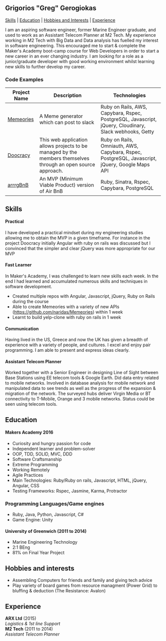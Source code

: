 ## Grigorios "Greg" Gerogiokas

[Skills](#Skills) | [Education](#Education) | [Hobbies and Interests](#Hobbies) | [Experience](#Experience)


I am an aspiring software engineer, former Marine Engineer graduate, and used to work as an Assistant Telecom Planner at M2 Tech. My experience working in M2 Tech with Big Data and Data analysis has fuelled my interest in software engineering.  This encouraged me to start & complete the Maker's Academy boot-camp course for Web Developers in order to start a new career in an ever changing industry. I am looking for a role as a junior/graduate developer with good working environment whilst learning new skills to further develop my career.

### Code Examples

| Project Name        | Description         | Technologies        |
|-------------------------|-------------------------|-------------------------|
| [Memeories](https://github.com/naridas/Memeories)| A Meme generator which can post to slack | Ruby on Rails, AWS, Capybara, Rspec, PostgreSQL, Javascript, jQuery, Cloudinary, Slack webhooks, Getty  |
| [Doocracy](https://github.com/naridas/doocracy) | This web application allows projects to be managed by the members themselves through an open source approach.                                                        | Ruby on Rails, Omniauth, AWS, Capybara, Rspec, PostgreSQL, Javascript, jQuery, Google Maps API                    |
| [arrrgBnB](https://github.com/naridas/arrrgbnb)               | An MVP (Minimum Viable Product) version of Air BnB                                                         | Ruby, Sinatra, Rspec, Capybara, PostgreSQL               |

## <a name="skills">Skills</a>

#### Practical

I have developed a practical mindset during my engineering studies allowing me to obtain the MVP in a given timeframe. For instance in the project Doocracy initially Angular with ruby on rails was discussed but I convinced that the simpler and clear jQuery was more appropriate for our MVP

#### Fast Learner

In Maker's Academy, I was challenged to learn new skills each week.  In the end I had learned and accumulated numerous skills and techniques in software development.

- Created multiple repos with Angular, Javascript, jQuery, Ruby on Rails during the course
- Able to create Memeories with a variety of new APIs (https://github.com/naridas/Memeories) within 1 week
- Learnt to build yelp-clone with ruby on rails in 1 week

#### Communication

Having lived in the US, Greece and now the UK has given a breadth of experience with a variety of people, and cultures. I excel and enjoy pair programming.  I am able to present and express ideas clearly.

#### Assistant Telecom Planner

Worked together with a Senior Engineer in designing Line of Sight between Base Stations using EE telecom tools & Google Earth. Did data entry related to mobile networks. Involved in database analysis for mobile network and manipulated data to see trends as well as the progress of the expansion & migration of the network. The surveyed hubs deliver Virgin Media or BT connectivity to T-Mobile, Orange and 3 mobile networks. Status could be seen using telecom tools.

## <a name="Education">Education</a>

#### Makers Academy 2016

- Curiosity and hungry passion for code
- Independent learner and problem-solver
- OOP, TDD, SOLID, MVC, DDD
- Software Craftsmanship
- Extreme Programming
- Working Remotely
- Agile Practices
- Main Technologies: Ruby/Ruby on rails, Javascript, HTML, jQuery, Angular, CSS
- Testing Frameworks: Rspec, Jasmine, Karma, Protractor

### Programming Languages/Game engines
-	Ruby, Java, Python, Javascript, C#
-	Game Engine: Unity 

#### University of Greenwich (2011 to 2014)

- Marine Engineering Technology
- 2:1 BEng
- 81% on Final Year Project
 
## <a name="Hobbies">Hobbies and interests</a>

- Assembling Computers for friends and family and giving tech advice
- Play variety of board games from resource managment (Power Grid) to bluffing & deduction (The Resistance: Avalon)

## <a name="Experience">Experience</a>

**ARX Ltd** (2015)    
*Logistics & 1st line Support*  
**M2 Tech** (2011 to 2014)   
*Assistant Telecom Planner*  
